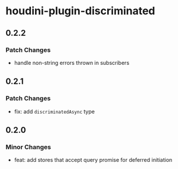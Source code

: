 # houdini-plugin-discriminated

## 0.2.2

### Patch Changes

- handle non-string errors thrown in subscribers

## 0.2.1

### Patch Changes

- fix: add `discriminatedAsync` type

## 0.2.0

### Minor Changes

- feat: add stores that accept query promise for deferred initiation
